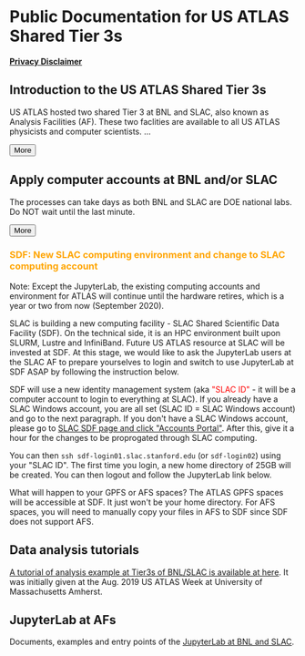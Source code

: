 <style>
  #introMore {display: none;}
  #acctsMore {display: none;}
</style>

<script type="text/javascript" src="/tier3docs/scripts/readMoreOrLess.js"></script>

# Public Documentation for US ATLAS Shared Tier 3s

<b>[Privacy Disclaimer](/tier3docs/privacyDisclaimer)</b>

## Introduction to the US ATLAS Shared Tier 3s
US ATLAS hosted two shared Tier 3 at BNL and SLAC, also known as Analysis Facilities (AF). These
two faclities are available to all US ATLAS physicists and computer scientists. 
<span id="introLess">...</span><span id="introMore">They are
orgniazed and managed to support US ATLAS users' need on computing resources, including login,
run interactive and batch jobs, access ATLAS data, store private data, etc.
<br><br>
These two facilities also support tools specific for users analysis, including ATLAS/CERN
software in CVMFS, Grid middleware, Rucio clients, Machine Learning packages, MPI, Jupyter
Lab with PyROOT, Xcache with auto data discovery, GPUs, etc.
<br><br>
The two facilites are backed by staffs to support software environment, unix systems and
storages.</span>

<button onclick="readMoreOrLess('introLess', 'introMore', 'introBtn')" id="introBtn">More</button>

## Apply computer accounts at BNL and/or SLAC
The processes can take days as both BNL and SLAC are DOE national labs. Do NOT wait until the 
last minute.

<span id="acctsLess"></span>
<span id="acctsMore">
Applying BNL computing accounts is a multiple-step process. 
[The steps are summarized at here](https://www.sdcc.bnl.gov/#accounts)<br>
<br>
[Applying SLAC computing accounts](https://atlas.slac.stanford.edu/using-the-slac-computing-resources)
is a two-step process: becoming a SLAC laboratory user, and then obtain computing account(s).
</span>

<button onclick="readMoreOrLess('acctsLess', 'acctsMore', 'acctsBtn')" id="acctsBtn">More</button>

### <a name="sdf"></a><span style="color:orange">SDF: New SLAC computing environment and change to SLAC computing account</span>

Note: Except the JupyterLab, the existing computing accounts and environment for ATLAS will continue until the hardware retires, which is a year or two from now (September 2020).

SLAC is building a new computing facility - SLAC Shared Scientific Data Facility (SDF). On the technical side, it is an HPC environment built upon SLURM, Lustre and InfiniBand. Future US ATLAS resource at SLAC will be invested at SDF. At this stage, we would like to ask the JupyterLab users at the SLAC AF to prepare yourselves to login and switch to use JupyterLab at SDF ASAP by following the instruction below.

SDF will use a new identity management system (aka <span style="color:red">"SLAC ID"</span> - it will be a computer account to login to everything at SLAC). If you already have a SLAC Windows account, you are all set (SLAC ID = SLAC Windows account) and go to the next paragraph. If you don't have a SLAC Windows account, please go to [SLAC SDF page and click "Accounts Portal"](https://ondemand-dev.slac.stanford.edu/public/doc/#/accounts-and-access?id=access). After this, give it a hour for the changes to be proprogated through SLAC computing.

You can then `ssh sdf-login01.slac.stanford.edu` (or `sdf-login02`) using your "SLAC ID". The first time you login, a new home directory of 25GB will be created. You can then logout and follow the JupyterLab link below.

What will happen to your GPFS or AFS spaces? The ATLAS GPFS spaces will be accessible at SDF. It just won't be your home directory. For AFS spaces, you will need to manually copy your files in AFS to SDF since SDF does not support AFS.

## Data analysis tutorials 
[A tutorial of analysis example at Tier3s of BNL/SLAC is available at here](/tier3docs/Tutorial-2019Aug).
It was initially given at the Aug. 2019 US ATLAS Week at University of Massachusetts Amherst.

## JupyterLab at AFs
Documents, examples and entry points of the [JupyterLab at BNL and SLAC](jupyter/JupyterAtTier3s.md). 